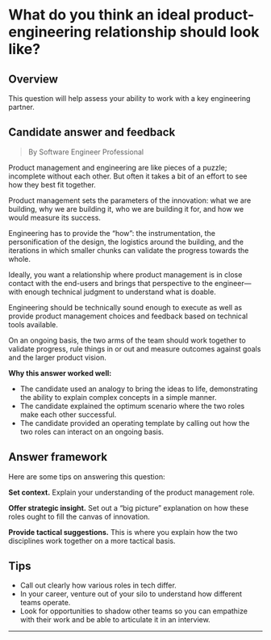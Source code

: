 # What do you think an ideal product-engineering relationship should look like?

## Overview
This question will help assess your ability to work with a key engineering partner.

## Candidate answer and feedback
> By Software Engineer Professional

Product management and engineering are like pieces of a puzzle; incomplete without each other. But often it takes a bit of an effort to see how they best fit together.

Product management sets the parameters of the innovation: what we are building, why we are building it, who we are building it for, and how we would measure its success.

Engineering has to provide the “how”: the instrumentation, the personification of the design, the logistics around the building, and the iterations in which smaller chunks can validate the progress towards the whole.

Ideally, you want a relationship where product management is in close contact with the end-users and brings that perspective to the engineer—with enough technical judgment to understand what is doable.

Engineering should be technically sound enough to execute as well as provide product management choices and feedback based on technical tools available.

On an ongoing basis, the two arms of the team should work together to validate progress, rule things in or out and measure outcomes against goals and the larger product vision.

**Why this answer worked well:**

* The candidate used an analogy to bring the ideas to life, demonstrating the ability to explain complex concepts in a simple manner.
* The candidate explained the optimum scenario where the two roles make each other successful.
* The candidate provided an operating template by calling out how the two roles can interact on an ongoing basis.

## Answer framework
Here are some tips on answering this question:

**Set context.** Explain your understanding of the product management role.

**Offer strategic insight.** Set out a “big picture” explanation on how these roles ought to fill the canvas of innovation.

**Provide tactical suggestions.** This is where you explain how the two disciplines work together on a more tactical basis.

## Tips

* Call out clearly how various roles in tech differ.
* In your career, venture out of your silo to understand how different teams operate.
* Look for opportunities to shadow other teams so you can empathize with their work and be able to articulate it in an interview.

---